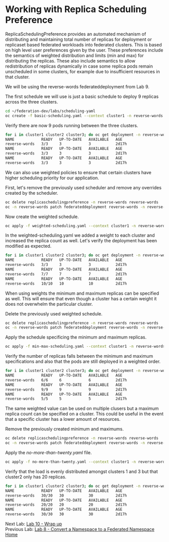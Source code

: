 # Working with Replica Scheduling Preference 
ReplicaSchedulingPreference provides an automated mechanism of distributing and maintaining total number of replicas for deployment or replicaset based federated workloads into federated clusters. This is based on high level user preferences given by the user. These preferences include the semantics of weighted distribution and limits (min and max) for distributing the replicas. These also include semantics to allow redistribution of replicas dynamically in case some replica pods remain unscheduled in some clusters, for example due to insufficient resources in that cluster.

We will be using the reverse-words federateddeployment from Lab 9.

The first schedule we will use is just a basic schedule to deploy 9 replicas across the three clusters.
~~~sh
cd ~/federation-dev/labs/scheduling-yaml
oc create -f basic-scheduling.yaml --context cluster1 -n reverse-words
~~~

Verify there are now 9 pods running between the three clusters.
~~~sh
for i in cluster1 cluster2 cluster3; do oc get deployment -n reverse-words --context $i; done
NAME            READY   UP-TO-DATE   AVAILABLE   AGE
reverse-words   3/3     3            3           2d17h
NAME            READY   UP-TO-DATE   AVAILABLE   AGE
reverse-words   3/3     3            3           2d17h
NAME            READY   UP-TO-DATE   AVAILABLE   AGE
reverse-words   3/3     3            3           2d17h
~~~

We can also use weighted policies to ensure that certain clusters have higher scheduling priority for our application.

First, let's remove the previously used scheduler and remove any overrides created by the scheduler.
~~~sh
oc delete replicaschedulingpreference -n reverse-words reverse-words
oc -n reverse-words patch federateddeployment reverse-words -n reverse-words --type=merge -p '{"spec":{"overrides":[]}}'
~~~

Now create the weighted schedule.
~~~sh
oc apply -f weighted-scheduling.yaml --context cluster1 -n reverse-words
~~~

In the weighted-scheduling.yaml we added a weight to each cluster and increased the replica count as well. Let's verify the deployment has been modified as expected.
~~~sh
for i in cluster1 cluster2 cluster3; do oc get deployment -n reverse-words --context $i; done
NAME            READY   UP-TO-DATE   AVAILABLE   AGE
reverse-words   3/3     3            3           2d17h
NAME            READY   UP-TO-DATE   AVAILABLE   AGE
reverse-words   7/7     7            7           2d17h
NAME            READY   UP-TO-DATE   AVAILABLE   AGE
reverse-words   10/10   10           10          2d17h
~~~ 

When using weights the minimum and maximum replicas can be specified as well. This will ensure that even though a cluster has a certain weight it does not overwhelm the particular cluster.

Delete the previously used weighted schedule.
~~~sh
oc delete replicaschedulingpreference -n reverse-words reverse-words
oc -n reverse-words patch federateddeployment reverse-words -n reverse-words --type=merge -p '{"spec":{"overrides":[]}}'
~~~

Apply the schedule specificing the minimum and maximum replicas.
~~~sh
oc apply -f min-max-scheduling.yaml --context cluster1 -n reverse-words
~~~

Verify the number of replicas falls between the minimum and maximum specifications and also that the pods are still deployed in a weighted order.
~~~sh
for i in cluster1 cluster2 cluster3; do oc get deployment -n reverse-words --context $i; done
NAME            READY   UP-TO-DATE   AVAILABLE   AGE
reverse-words   6/6     6            6           2d17h
NAME            READY   UP-TO-DATE   AVAILABLE   AGE
reverse-words   9/9     9            9           2d17h
NAME            READY   UP-TO-DATE   AVAILABLE   AGE
reverse-words   5/5     5            5           2d17h
~~~ 

The same weighted value can be used on multiple clusers but a maximum replica count can be specified on a cluster. This could be useful in the event that a specific cluster has a lower amount of resources.

Remove the previously created minimum and maximums.
~~~sh
oc delete replicaschedulingpreference -n reverse-words reverse-words
oc -n reverse-words patch federateddeployment reverse-words -n reverse-words --type=merge -p '{"spec":{"overrides":[]}}'
~~~

Apply the *no-more-than-twenty.yaml* file.
~~~sh
oc apply -f no-more-than-twenty.yaml --context cluster1 -n reverse-words
~~~

Verify that the load is evenly distributed amongst clusters 1 and 3 but that cluster2 only has 20 replicas.
~~~sh
for i in cluster1 cluster2 cluster3; do oc get deployment -n reverse-words --context $i; done
NAME            READY   UP-TO-DATE   AVAILABLE   AGE
reverse-words   30/30   30           30          2d17h
NAME            READY   UP-TO-DATE   AVAILABLE   AGE
reverse-words   20/20   20           20          2d17h
NAME            READY   UP-TO-DATE   AVAILABLE   AGE
reverse-words   30/30   30           30          2d17h
~~~ 

<!--
# Rebalancing
One of the strengths when using ReplicaSchedulingPreference is the ability to rebalance the workloads if a cluster goes offline. When the cluster goes offline 
the remaining replicas will be rescheduled to clusters that are currently in a Ready state.

Remove the previously used weighted scheduling preference.
~~~sh
oc delete replicaschedulingpreference -n reverse-words reverse-words
oc -n reverse-words patch federateddeployment reverse-words -n reverse-words --type=merge -p '{"spec":{"overrides":[]}}'
~~~

Apply the *rebalance.yaml* object. The object contains the value of *rebalance: true*.
~~~sh
oc apply -f rebalance.yaml  -n reverse-words
~~~

Verify that the replicas have been deployed and in the ready state.
~~~sh
for i in cluster1 cluster2 cluster3; do oc get deployment -n reverse-words --context $i; done
NAME            READY   UP-TO-DATE   AVAILABLE   AGE
reverse-words   7/7     7            7           35m
NAME            READY   UP-TO-DATE   AVAILABLE   AGE
reverse-words   6/6     6            6           32m
NAME            READY   UP-TO-DATE   AVAILABLE   AGE
reverse-words   7/7     7            7           32m
~~~
-->

Next Lab: [Lab 10 - Wrap up ](./10.md)<br>
Previous Lab: [Lab 8 - Convert a Namespace to a Federated Namespace ](./8.md)<br>
[Home](../README.md)
